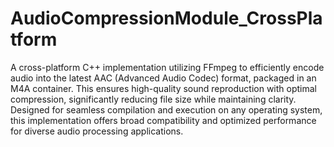 # AudioCompressionModule_CrossPlatform

A cross-platform C++ implementation utilizing FFmpeg to efficiently encode audio into the latest AAC (Advanced Audio Codec) format, packaged in an M4A container. This ensures high-quality sound reproduction with optimal compression, significantly reducing file size while maintaining clarity. Designed for seamless compilation and execution on any operating system, this implementation offers broad compatibility and optimized performance for diverse audio processing applications.
